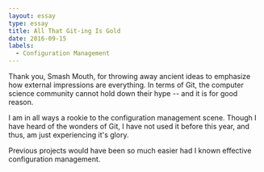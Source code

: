 ```yaml
---
layout: essay
type: essay
title: All That Git-ing Is Gold
date: 2016-09-15
labels:
  - Configuration Management
---
```


Thank you, Smash Mouth, for throwing away ancient ideas to emphasize how external impressions are everything. In terms of Git, the computer science community cannot hold down their hype -- and it is for good reason.

I am in all ways a rookie to the configuration management scene. Though I have heard of the wonders of Git, I have not used it before this year, and thus, am just experiencing it's glory.

Previous projects would have been so much easier had I known effective configuration management.